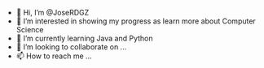 - 👋 Hi, I’m @JoseRDGZ
- 👀 I’m interested in showing my progress as learn more about Computer Science
- 🌱 I’m currently learning Java and Python
- 💞️ I’m looking to collaborate on ...
- 📫 How to reach me ...

<!---
JoseRDQZ/JoseRDQZ is a ✨ special ✨ repository because its `README.md` (this file) appears on your GitHub profile.
You can click the Preview link to take a look at your changes.
--->
